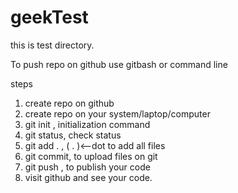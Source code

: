 # geekTest

this is test directory.

To push repo on github use gitbash or command line

steps
1. create repo on github
2. create repo on your system/laptop/computer
3. git init , initialization command
4. git status, check status   
5. git add .  , ( . )<--dot to add all files
6. git commit, to upload files on git
7. git push , to publish your code
8. visit github and see your code.
